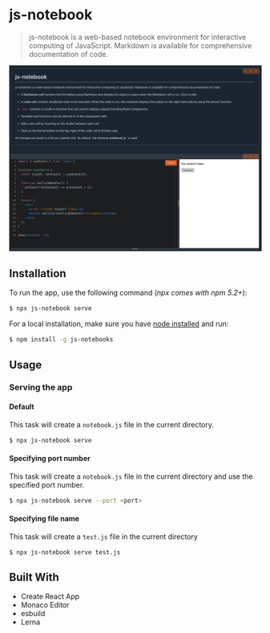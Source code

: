 # js-notebook

> js-notebook is a web-based notebook environment for interactive computing of JavaScript. Markdown is available for comprehensive documentation of code.

![js-notebook example](docs/resources/example-image.jpg 'js-notebook example')

## Installation

To run the app, use the following command (_npx comes with npm 5.2+_):

```bash
$ npx js-notebook serve
```

For a local installation, make sure you have
[node installed](https://nodejs.org/en/download) and run:

```bash
$ npm install -g js-notebooks
```

## Usage

### Serving the app

#### Default

This task will create a `notebook.js` file in the current directory.

```bash
$ npx js-notebook serve
```

#### Specifying port number

This task will create a `notebook.js` file in the current directory and use the specified port number.

```bash
$ npx js-notebook serve --port <port>
```

#### Specifying file name

This task will create a `test.js` file in the current directory

```bash
$ npx js-notebook serve test.js
```

## Built With

- Create React App
- Monaco Editor
- esbuild
- Lerna
